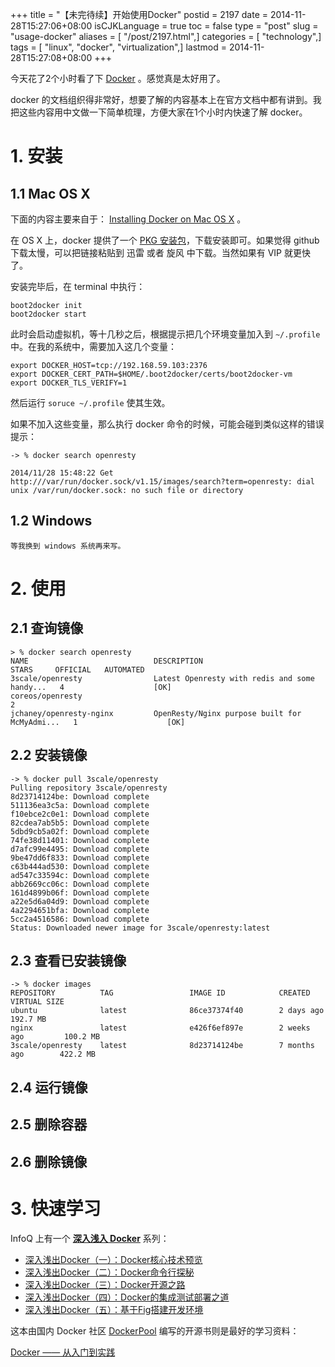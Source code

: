 +++
title = "【未完待续】开始使用Docker"
postid = 2197
date = 2014-11-28T15:27:06+08:00
isCJKLanguage = true
toc = false
type = "post"
slug = "usage-docker"
aliases = [ "/post/2197.html",]
categories = [ "technology",]
tags = [ "linux", "docker", "virtualization",]
lastmod = 2014-11-28T15:27:08+08:00
+++


今天花了2个小时看了下 [Docker][1] 。感觉真是太好用了。

docker 的文档组织得非常好，想要了解的内容基本上在官方文档中都有讲到。我把这些内容用中文做一下简单梳理，方便大家在1个小时内快速了解 docker。

# 1. 安装

## 1.1 Mac OS X

下面的内容主要来自于： [Installing Docker on Mac OS X][2] 。

在 OS X 上，docker 提供了一个 [PKG 安装包][3]，下载安装即可。如果觉得 github 下载太慢，可以把链接粘贴到 迅雷 或者 旋风 中下载。当然如果有 VIP 就更快了。

安装完毕后，在 terminal 中执行：<!--more-->

	boot2docker init
	boot2docker start

此时会启动虚拟机，等十几秒之后，根据提示把几个环境变量加入到 `~/.profile` 中。在我的系统中，需要加入这几个变量：

	export DOCKER_HOST=tcp://192.168.59.103:2376
	export DOCKER_CERT_PATH=$HOME/.boot2docker/certs/boot2docker-vm
	export DOCKER_TLS_VERIFY=1

然后运行 `soruce ~/.profile` 使其生效。

如果不加入这些变量，那么执行 docker 命令的时候，可能会碰到类似这样的错误提示：

	-> % docker search openresty

	2014/11/28 15:48:22 Get http:///var/run/docker.sock/v1.15/images/search?term=openresty: dial unix /var/run/docker.sock: no such file or directory

## 1.2 Windows

	等我换到 windows 系统再来写。

# 2. 使用

## 2.1 查询镜像


	> % docker search openresty
	NAME                            DESCRIPTION                                     STARS     OFFICIAL   AUTOMATED
	3scale/openresty                Latest Openresty with redis and some handy...   4                    [OK]
	coreos/openresty                                                                2
	jchaney/openresty-nginx         OpenResty/Nginx purpose built for McMyAdmi...   1                    [OK]


## 2.2 安装镜像

	-> % docker pull 3scale/openresty
	Pulling repository 3scale/openresty
	8d23714124be: Download complete
	511136ea3c5a: Download complete
	f10ebce2c0e1: Download complete
	82cdea7ab5b5: Download complete
	5dbd9cb5a02f: Download complete
	74fe38d11401: Download complete
	d7afc99e4495: Download complete
	9be47dd6f833: Download complete
	c63b444ad530: Download complete
	ad547c33594c: Download complete
	abb2669cc06c: Download complete
	161d4899b06f: Download complete
	a22e5d6a04d9: Download complete
	4a2294651bfa: Download complete
	5cc2a4516586: Download complete
	Status: Downloaded newer image for 3scale/openresty:latest

## 2.3 查看已安装镜像

	-> % docker images
	REPOSITORY          TAG                 IMAGE ID            CREATED             VIRTUAL SIZE
	ubuntu              latest              86ce37374f40        2 days ago          192.7 MB
	nginx               latest              e426f6ef897e        2 weeks ago         100.2 MB
	3scale/openresty    latest              8d23714124be        7 months ago        422.2 MB

## 2.4 运行镜像

## 2.5 删除容器

## 2.6 删除镜像

# 3. 快速学习

InfoQ 上有一个 **[深入浅入 Docker][40]** 系列：

- [深入浅出Docker（一）：Docker核心技术预览][41]
- [深入浅出Docker（二）：Docker命令行探秘][42]
- [深入浅出Docker（三）：Docker开源之路][43]
- [深入浅出Docker（四）：Docker的集成测试部署之道][44]
- [深入浅出Docker（五）：基于Fig搭建开发环境][45]

这本由国内 Docker 社区 [DockerPool][4] 编写的开源书则是最好的学习资料：

[Docker —— 从入门到实践][50]


[1]: https://www.docker.com/
[2]: https://docs.docker.com/installation/mac/
[3]: https://github.com/boot2docker/osx-installer/releases/latest
[4]: http://www.dockerpool.com/
[40]: http://www.infoq.com/cn/dockerdeep/
[41]: http://www.infoq.com/cn/articles/docker-core-technology-preview
[42]: http://www.infoq.com/cn/articles/docker-command-line-quest
[43]: http://www.infoq.com/cn/articles/docker-open-source-road
[44]: http://www.infoq.com/cn/articles/docker-integrated-test-and-deployment
[45]: http://www.infoq.com/cn/articles/docker-build-development-environment-based-on-fig
[50]: http://yeasy.gitbooks.io/docker_practice/
